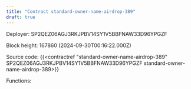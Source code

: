 ```yaml
---
title: "Contract standard-owner-name-airdrop-389"
draft: true
---
```

Deployer: SP2QEZ06AGJ3RKJPBV14SY1V5BBFNAW33D96YPGZF


 



Block height: 167860 (2024-09-30T00:16:22.000Z)

Source code: {{<contractref "standard-owner-name-airdrop-389" SP2QEZ06AGJ3RKJPBV14SY1V5BBFNAW33D96YPGZF standard-owner-name-airdrop-389>}}

Functions:


